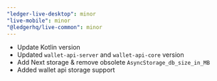 ```yaml
---
"ledger-live-desktop": minor
"live-mobile": minor
"@ledgerhq/live-common": minor
---
```


- Update Kotlin version
- Updated `wallet-api-server` and `wallet-api-core` version
- Add Next storage & remove obsolete `AsyncStorage_db_size_in_MB`
- Added wallet api storage support
